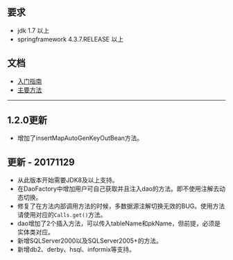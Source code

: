 ## 要求 
- jdk 1.7 以上
- springframework 4.3.7.RELEASE 以上

## 文档
- [入门指南](https://github.com/miyakowork/template-modules-dao/wiki/入门)
- [主要方法](https://github.com/miyakowork/template-modules-dao/wiki/主要方法API)

---
##  1.2.0更新
+ 增加了insertMapAutoGenKeyOutBean方法。
## 更新 - 20171129
+ 从此版本开始需要JDK8及以上支持。
+ 在DaoFactory中增加用户可自己获取并且注入dao的方法。即不使用注解去动态切换。
+ 修复了在方法内部调用方法的时候，多数据源注解切换无效的BUG。使用方法请使用对应的```Calls.get()```方法。
+ dao增加了2个插入方法，可以传入tableName和pkName，但前提，必须是实体类对应。
+ 新增SQLServer2000以及SQLServer2005+的方法。
+ 新增db2、derby、hsql、informix等支持。